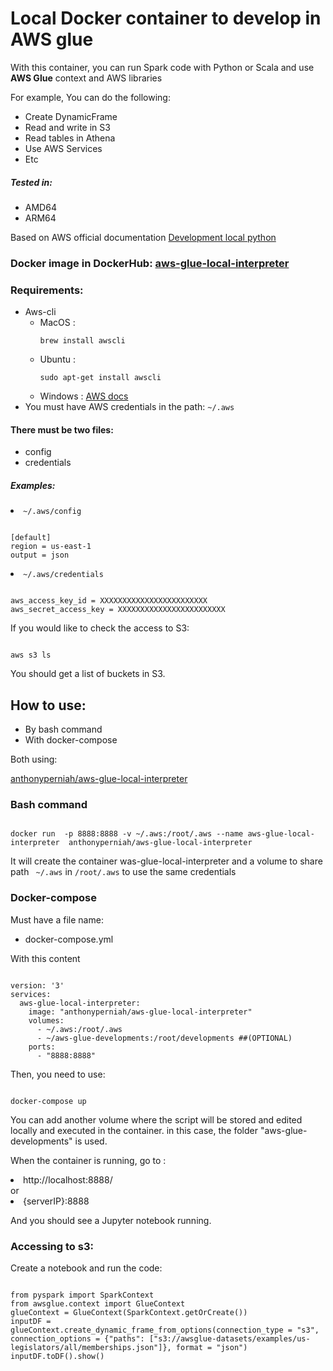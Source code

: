 <div>
<div><h1>Local Docker container to develop in AWS glue</h1>

<p>With this container, you can run Spark code with Python or Scala and use <b>AWS Glue</b> context and AWS libraries</p>
<p>For example, You can do the following:</p>
<ul>
<li>Create DynamicFrame</li>
<li>Read and write in S3</li>
<li>Read tables in Athena</li>
<li>Use AWS Services</li>
<li>Etc</li>
</ul>
</div>
<div>
<h5>Tested in:</h5>
<ul>
<li>AMD64</li>
<li>ARM64</li>
</ul>
<p>Based on AWS official documentation <a href="https://docs.aws.amazon.com/glue/latest/dg/aws-glue-programming-etl-libraries.html#develop-local-python" rel="noreferrer"  target="_blank">Development local python</a></p>
</div>
<div>
<h3>Docker image in DockerHub:
<a href="https://hub.docker.com/r/anthonypernia/aws-glue-local-interpreter" rel="noreferrer"  target="_blank">aws-glue-local-interpreter</a></h3>
</div>
<div>
<h3>Requirements:</h3>
<ul>
<li>Aws-cli
  <ul>
  <li>MacOS : <pre><code>brew install awscli</code></pre></li>
  <li>Ubuntu : <pre><code>sudo apt-get install awscli</code></pre></li>
  <li>Windows : <a href="https://docs.aws.amazon.com/es_es/cli/latest/userguide/install-cliv2-windows.html" rel="noreferrer"  target="_blank">AWS docs</a></li>
  </ul>
  </li>
<li>You must have AWS credentials in the path: <code>~/.aws</code> </li>
</ul>

<h4>There must be two files:</h4>
<ul>
<li>config</li>
<li>credentials</li>
</ul>

<h5>Examples:</h5>

<li><code>~/.aws/config</code></li>
<pre><code>
[default]
region = us-east-1
output = json
</code></pre>

<li><code>~/.aws/credentials</code></li>
<pre><code>
aws_access_key_id = XXXXXXXXXXXXXXXXXXXXXXXX
aws_secret_access_key = XXXXXXXXXXXXXXXXXXXXXXXX
</code></pre>
<p>If you would like to check the access to S3:</p>
<pre><code>
aws s3 ls
</code></pre>
<p>You should get a list of buckets in S3.</>
</div>
<div>
<h2>How to use:</h2>
<ul>
<li>By bash command</li>
<li>With  docker-compose</li>
</ul>

<p>Both using:<p> 
<a href="https://hub.docker.com/r/anthonyperniah/aws-glue-local-interpreter" rel="noreferrer"  target="_blank">anthonyperniah/aws-glue-local-interpreter</a>

</div>
<div>
<h3>Bash command</h3>
<pre><code>
docker run  -p 8888:8888 -v ~/.aws:/root/.aws --name aws-glue-local-interpreter  anthonyperniah/aws-glue-local-interpreter
</code></pre>

<p>It will create the container was-glue-local-interpreter and a volume to share path <code> ~/.aws</code> in <code>/root/.aws</code> to use the same credentials</p>
</div>
<div>
<h3>Docker-compose</h3>

<p>Must have a file name:</p>
<ul><li>docker-compose.yml</li></ul>

<p>With this content</p>
<pre><code>
version: '3'
services:
  aws-glue-local-interpreter:
    image: "anthonyperniah/aws-glue-local-interpreter"
    volumes:
      - ~/.aws:/root/.aws
      - ~/aws-glue-developments:/root/developments ##(OPTIONAL)
    ports:
      - "8888:8888"
</code></pre>
<p>Then, you need to use:</p>
<pre><code>
docker-compose up
</code></pre>

<p>You can add another volume where the script will be stored and edited locally and executed in the container. in this case, the folder "aws-glue-developments" is used.</p>


<p>When the container is running, go to :</p>
<li>http://localhost:8888/</li>
or
<li>{serverIP}:8888</li>
</p>
<p>And you should see a Jupyter notebook running.</p>
</div>
<div>
<h3>Accessing to s3:</h3>
<p>Create a notebook and run the code:</p>
<pre><code>
from pyspark import SparkContext
from awsglue.context import GlueContext
glueContext = GlueContext(SparkContext.getOrCreate()) 
inputDF = glueContext.create_dynamic_frame_from_options(connection_type = "s3", connection_options = {"paths": ["s3://awsglue-datasets/examples/us-legislators/all/memberships.json"]}, format = "json")
inputDF.toDF().show()
</code></pre>
</div>
</div>
